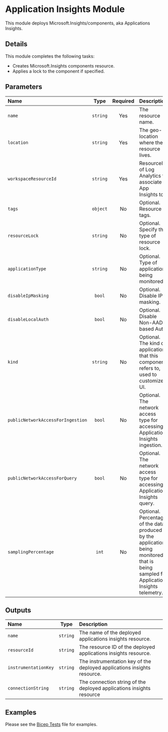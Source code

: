 # Application Insights Module

This module deploys Microsoft.Insights/components, aka Applications Insights.

## Details

This module completes the following tasks:

- Creates Microsoft.Insights components resource.
- Applies a lock to the component if specified.

## Parameters

| Name                              | Type     | Required | Description                                                                                                                            |
| :-------------------------------- | :------: | :------: | :------------------------------------------------------------------------------------------------------------------------------------- |
| `name`                            | `string` | Yes      | The resource name.                                                                                                                     |
| `location`                        | `string` | Yes      | The geo-location where the resource lives.                                                                                             |
| `workspaceResourceId`             | `string` | Yes      | ResourceId of Log Analytics to associate App Insights to.                                                                              |
| `tags`                            | `object` | No       | Optional. Resource tags.                                                                                                               |
| `resourceLock`                    | `string` | No       | Optional. Specify the type of resource lock.                                                                                           |
| `applicationType`                 | `string` | No       | Optional. Type of application being monitored.                                                                                         |
| `disableIpMasking`                | `bool`   | No       | Optional. Disable IP masking.                                                                                                          |
| `disableLocalAuth`                | `bool`   | No       | Optional. Disable Non-AAD based Auth.                                                                                                  |
| `kind`                            | `string` | No       | Optional. The kind of application that this component refers to, used to customize UI.                                                 |
| `publicNetworkAccessForIngestion` | `bool`   | No       | Optional. The network access type for accessing Application Insights ingestion.                                                        |
| `publicNetworkAccessForQuery`     | `bool`   | No       | Optional. The network access type for accessing Application Insights query.                                                            |
| `samplingPercentage`              | `int`    | No       | Optional. Percentage of the data produced by the application being monitored that is being sampled for Application Insights telemetry. |

## Outputs

| Name                 | Type     | Description                                                             |
| :------------------- | :------: | :---------------------------------------------------------------------- |
| `name`               | `string` | The name of the deployed applications insights resource.                |
| `resourceId`         | `string` | The resource ID of the deployed applications insights resource.         |
| `instrumentationKey` | `string` | The instrumentation key of the deployed applications insights resource. |
| `connectionString`   | `string` | The connection string of the deployed applications insights resource    |

## Examples

Please see the [Bicep Tests](test/main.test.bicep) file for examples.